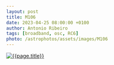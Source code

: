 ```yaml
---
layout: post
title: M106
date: 2023-04-25 08:00:00 +0100
author: Antonio Ribeiro
tags: [broadband, osc, RC6]
photo: /astrophotos/assets/images/M106
---
```


[![{{page.title}}]({{page.photo}}.jpg)]({{page.photo}}.jpg)
